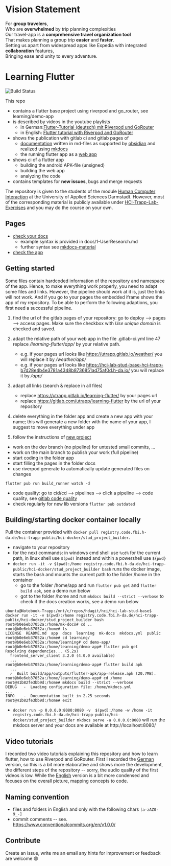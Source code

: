 # Vision Statement
For **group travelers**, <br>
Who are **overwhelmed** by trip planning complexities <br>
Our travel-app is a **comprehensive travel organization tool** <br>
That makes planning a group trip **easier** and **faster**. <br>
Setting us apart from widespread apps like Expedia with integrated **collaboration** features, <br>
Bringing ease and unity to every adventure.

# Learning Flutter

![Build Status](https://code.fbi.h-da.de/hci-trapp/hci-lab-studi-sose24/hci-Mi4x-grey/badges/main/pipeline.svg)

This repo 

- contains a flutter base project using riverpod and go_router, see learning/demo-app
- is described by videos in the youtube playlists
  - in German:[Flutter-Tutorial (deutsch) mit Riverpod und GoRouter](https://www.youtube.com/playlist?list=PLosiZFS_rnz4QLGoivxmL8thtp9la79eW)
  - in English: [Flutter tutorial with Riverpod and GoRouter](https://www.youtube.com/playlist?list=PLosiZFS_rnz6GE9SJPoVrmHB3wndU6K_Q)
- shows the publication with gitlab ci and gitlab pages of
  - [documentation](https://hcimo4x-grey-trapp-hci-trapp-hci-lab-studi-sose2-e6afe3a1eb2adc.h-da.io/docs) written in md-files as supported by [obsidian](https://obsidian.md/) and realized using [mkdocs](https://www.mkdocs.org/)
  - the running flutter app as a [web app](https://hcimo4x-grey-trapp-hci-trapp-hci-lab-studi-sose2-e6afe3a1eb2adc.h-da.io/app/)
- shows ci of a flutter app
  - building the android APK-file (unsigned)
  - building the web app
  - analyzing the code
- contains templates for **new issues**, bugs and merge requests

The repository is given to the students of the module [Human Computer Interaction](https://obs.fbi.h-da.de/mhb/modul.php?nr=30.7328&sem=20212) at the University of Applied Sciences Darmstadt.
However, most of the corresponding material is publicly available under [HCI-Trapp-Lab-Exercises](https://hci-trapp.h-da.io/hci-material/) and you may do the course on your own.

## Pages

- [check your docs](https://hcimo4x-grey-trapp-hci-trapp-hci-lab-studi-sose2-e6afe3a1eb2adc.h-da.io/docs/)
    - example syntax is provided in docs/1-UserResearch.md
    - further syntax see [mkdocs-material](https://squidfunk.github.io/mkdocs-material/reference/)
- [check the app](https://hcimo4x-grey-trapp-hci-trapp-hci-lab-studi-sose2-e6afe3a1eb2adc.h-da.io/app/)

## Getting started

Some files contain hardcoded information of the repository and namespace of the app. Hence, to make everything work properly, you need to adapt some files and links. However, the pipeline should work at it is, just the links will not work. And if you go to your pages the embedded iframe shows the app of my repository. To be able to perform the following adaptions, you first need a successful pipeline.

1. find the url of the gitlab pages of your repository: go to deploy --> pages --> access pages. Make sure the checkbox with _Use unique domain_ is checked and saved.

2. adapt the relative path of your web app in the file .gitlab-ci.yml line 47 replace _/learning-flutter/app/_ by your relative path.

   - e.g. if your pages url looks like https://utrapp.gitlab.io/weather/ you will replace it by _/weather/app/_
   - e.g. if your pages url looks like https://hci-lab-stud-base-hci-trapp-b7d28e4b4e3781a4348b8736851ad75af0d.h-da.io/ you will replace it by _/app/_

3. adapt all links (search & replace in all files)

   - replace https://utrapp.gitlab.io/learning-flutter/ by your pages url
   - replace https://gitlab.com/utrapp/learning-flutter by the url of your repository

4. delete everything in the folder app and create a new app with your name; this will generate a new folder with the name of your app, I suggest to move everything under app 
5. follow the instructions of [new project](https://hci-trapp.h-da.io/hci-material/theory/flutter/#new-project) 

- work on the dev branch (no pipeline) for untested small commits, ...
- work on the main branch to publish your work (full pipeline)
- start coding in the folder app
- start filling the pages in the folder docs
- use riverpod generate to automatically update generated files on changes

```
flutter pub run build_runner watch -d
```

- code quality: go to cid/cd --> pipelines --> click a pipeline --> code quality, see [gitlab code quality](https://docs.gitlab.com/ee/ci/testing/code_quality.html)
- check regularly for new lib versions `flutter pub outdated`

## Building/starting docker container locally
Pull the container provided with `docker pull registry.code.fbi.h-da.de/hci-trapp-public/hci-docker/stud_project_builder`.
- navigate to your repository
- for the next commands: in windows cmd shell use `%cd%` for the current path, in linux shell use `$(pwd)` instead and within a powershell use `${pwd}`
- `docker run -it -v $(pwd):/home registry.code.fbi.h-da.de/hci-trapp-public/hci-docker/stud_project_builder bash` runs the docker image, starts the bash and mounts the current path to the folder /home in the container
  - go to the folder /home/app and run `flutter pub get` and `flutter build apk`, see a demo run below
  - got to the folder /home and run `mkdocs build --strict --verbose` to check if the docs creation works, see a demo run below

```
ubuntu@Notebook-Trapp:/mnt/c/repos/hdagit/hci/hci-lab-stud-base$ docker run -it -v $(pwd):/home registry.code.fbi.h-da.de/hci-trapp-public/hci-docker/stud_project_builder bash
root@b0e6eb37052a:/home/mk-docs# cd ..
root@b0e6eb37052a:/home# ls
LICENSE  README.md  app  docs  learning  mk-docs  mkdocs.yml  public
root@b0e6eb37052a:/home# cd learning/
root@b0e6eb37052a:/home/learning# cd demo-app/
root@b0e6eb37052a:/home/learning/demo-app# flutter pub get
Resolving dependencies... (5.2s)
  frontend_server_client 3.2.0 (4.0.0 available)
  ...
root@b0e6eb37052a:/home/learning/demo-app# flutter build apk
  ...
  ✓  Built build/app/outputs/flutter-apk/app-release.apk (20.7MB).
root@b0e6eb37052a:/home/learning/demo-app# cd /home
root@41b82fe3bb9d:/home# mkdocs build --strict --verbose
DEBUG   -  Loading configuration file: /home/mkdocs.yml
...
INFO    -  Documentation built in 2.25 seconds
root@41b82fe3bb9d:/home# exit 
```
  
- `docker run -p 0.0.0.0:8080:8080 -v  $(pwd):/home -w /home -it registry.code.fbi.h-da.de/hci-trapp-public/hci-docker/stud_project_builder mkdocs serve -a 0.0.0.0:8080` will run the mkdocs server and your docs are available at http://localhost:8080/

## Video tutorials

I recorded two video tutorials explaining this repository and how to learn flutter, how to use Riverpod and GoRouter. First I recorded the [German](https://www.youtube.com/playlist?list=PLosiZFS_rnz4QLGoivxmL8thtp9la79eW) version, so this is a bit more elaborative and shows more the development, the different steps of the repository -- sorry, the audio quality of the first videos is low. While the [English](https://www.youtube.com/playlist?list=PLosiZFS_rnz6GE9SJPoVrmHB3wndU6K_Q) version is a bit more condensed and focuses on the overall picture, mapping concepts to code.

## Naming convention

- files and folders in English and only with the following chars `[a-zAZ0-9_-]`
- commit comments -- see. https://www.conventionalcommits.org/en/v1.0.0/

## Contribute

Create an issue, write me an email any hints for improvement or feedback are welcome :smile:

